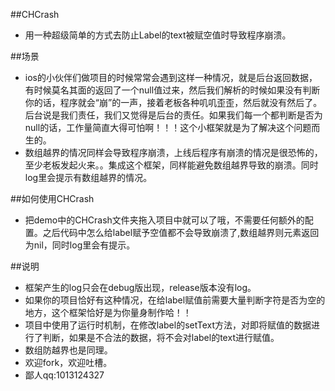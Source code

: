 ##CHCrash
* 用一种超级简单的方式去防止Label的text被赋空值时导致程序崩溃。

##场景
* ios的小伙伴们做项目的时候常常会遇到这样一种情况，就是后台返回数据，有时候莫名其面的返回了一个null值过来，然后我们解析的时候如果没有判断你的话，程序就会“崩”的一声，接着老板各种叽叽歪歪，然后就没有然后了。后台说是我们责任，我们又觉得是后台的责任。如果我们每一个都判断是否为null的话，工作量简直大得可怕啊！！！这个小框架就是为了解决这个问题而生的。
* 数组越界的情况同样会导致程序崩溃，上线后程序有崩溃的情况是很恐怖的，至少老板发起火来。。集成这个框架，同样能避免数组越界导致的崩溃。同时log里会提示有数组越界的情况。

##如何使用CHCrash
* 把demo中的CHCrash文件夹拖入项目中就可以了哦，不需要任何额外的配置。之后代码中怎么给label赋予空值都不会导致崩溃了,数组越界则元素返回为nil，同时log里会有提示。

##说明
* 框架产生的log只会在debug版出现，release版本没有log。
* 如果你的项目恰好有这种情况，在给label赋值前需要大量判断字符是否为空的地方，这个框架恰好是为你量身制作哈！！
* 项目中使用了运行时机制，在修改label的setText方法，对即将赋值的数据进行了判断，如果是不合法的数据，将不会对label的text进行赋值。
* 数组防越界也是同理。
* 欢迎fork，欢迎吐槽。
* 鄙人qq:1013124327